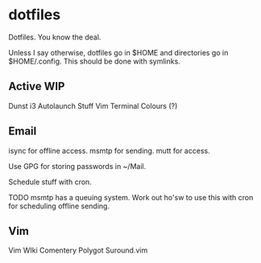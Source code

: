 # dotfiles

Dotfiles. You know the deal.

Unless I say otherwise, dotfiles go in $HOME and directories go in $HOME/.config. This should be done with symlinks.

## Active WIP
Dunst 
i3 Autolaunch Stuff
Vim 
Terminal Colours (?)


## Email
isync for offline access.
msmtp for sending.
mutt for access.

Use GPG for storing passwords in ~/Mail.

Schedule stuff with cron.

TODO
msmtp has a queuing system. Work out ho'sw to use this with cron for scheduling offline sending.


## Vim
Vim WIki
Comentery
Polygot
Suround.vim







